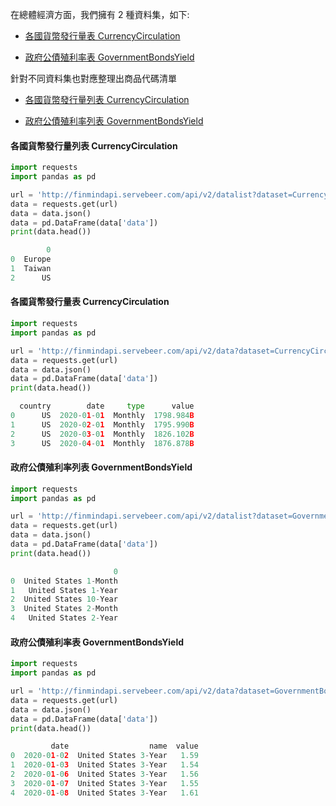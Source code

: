 在總體經濟方面，我們擁有 2 種資料集，如下:

- [各國貨幣發行量表 CurrencyCirculation](https://finmind.github.io/tutor/Macroeconomy/#currencycirculation)

- [政府公債殖利率表 GovernmentBondsYield](https://finmind.github.io/tutor/Macroeconomy/#governmentbondsyield)

針對不同資料集也對應整理出商品代碼清單

- [各國貨幣發行量列表 CurrencyCirculation](https://finmind.github.io/tutor/Macroeconomy/#currencycirculation)

- [政府公債殖利率列表 GovernmentBondsYield](https://finmind.github.io/tutor/Macroeconomy/#governmentbondsyield)

#### 各國貨幣發行量列表 CurrencyCirculation

```python
import requests
import pandas as pd

url = 'http://finmindapi.servebeer.com/api/v2/datalist?dataset=CurrencyCirculation'
data = requests.get(url)
data = data.json()
data = pd.DataFrame(data['data'])
print(data.head())

        0
0  Europe
1  Taiwan
2      US
```

#### 各國貨幣發行量表 CurrencyCirculation

```python
import requests
import pandas as pd

url = 'http://finmindapi.servebeer.com/api/v2/data?dataset=CurrencyCirculation&date=2020-01-01&data_id=US'
data = requests.get(url)
data = data.json()
data = pd.DataFrame(data['data'])
print(data.head())

  country        date     type      value
0      US  2020-01-01  Monthly  1798.984B
1      US  2020-02-01  Monthly  1795.990B
2      US  2020-03-01  Monthly  1826.102B
3      US  2020-04-01  Monthly  1876.878B
```

#### 政府公債殖利率列表 GovernmentBondsYield

```python
import requests
import pandas as pd

url = 'http://finmindapi.servebeer.com/api/v2/datalist?dataset=GovernmentBondsYield'
data = requests.get(url)
data = data.json()
data = pd.DataFrame(data['data'])
print(data.head())

                       0
0  United States 1-Month
1   United States 1-Year
2  United States 10-Year
3  United States 2-Month
4   United States 2-Year
```

#### 政府公債殖利率表 GovernmentBondsYield

```python
import requests
import pandas as pd

url = 'http://finmindapi.servebeer.com/api/v2/data?dataset=GovernmentBondsYield&date=2020-01-01&data_id=United%20States%203-Year'
data = requests.get(url)
data = data.json()
data = pd.DataFrame(data['data'])
print(data.head())

         date                  name  value
0  2020-01-02  United States 3-Year   1.59
1  2020-01-03  United States 3-Year   1.54
2  2020-01-06  United States 3-Year   1.56
3  2020-01-07  United States 3-Year   1.55
4  2020-01-08  United States 3-Year   1.61
```